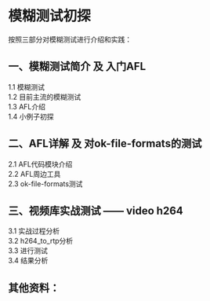 # 模糊测试初探  
按照三部分对模糊测试进行介绍和实践：  
## 一、模糊测试简介 及 入门AFL  
1.1 模糊测试  
1.2 目前主流的模糊测试  
1.3 AFL介绍  
1.4 小例子初探  
## 二、AFL详解 及 对ok-file-formats的测试  
2.1 AFL代码模块介绍    
2.2 AFL周边工具  
2.3 ok-file-formats测试  
## 三、视频库实战测试 —— video h264  
3.1 实战过程分析  
3.2 h264_to_rtp分析  
3.3 进行测试  
3.4 结果分析  

## 其他资料：

